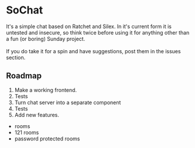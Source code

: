 # SoChat

It's a simple chat based on Ratchet and Silex. In it's current form it is 
untested and insecure, so think twice before using it for anything other than 
a fun (or boring) Sunday project.  
<br/>
If you do take it for a spin and have suggestions, post them in the 
issues section.  

## Roadmap
 1. Make a working frontend.
 2. Tests
 3. Turn chat server into a separate component
 4. Tests
 5. Add new features.
  - rooms
  - 121 rooms
  - password protected rooms
